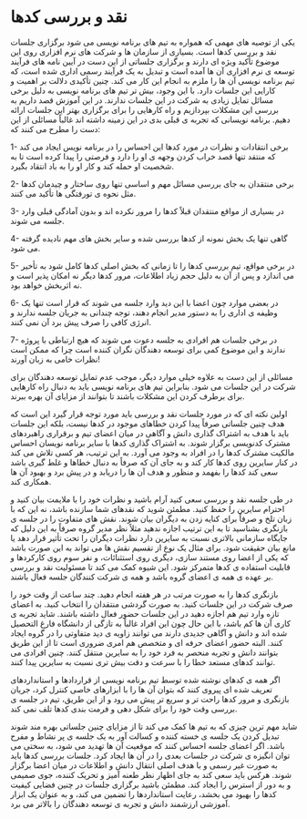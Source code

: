 # نقد و بررسی کدها

یکی از توصیه های مهمی که همواره به تیم های برنامه نویسی می شود برگزاری جلسات نقد و بررسی کدها است. بسیاری از سازمان ها و شرکت های نرم افزاری روی این موضوع تأکید ویژه ای دارند و برگزاری جلساتی از این دست در آیین نامه های فرآیند توسعه ی نرم افزاری آن ها آمده است و تبدیل به یک فرآیند رسمی اداری شده است، که تیم برنامه نویسی آن ها را ملزم به انجام این کار می کند. چنین تأکیدی دلالت بر اهمیت و کارایی این جلسات دارد. با این وجود، بیش تر تیم های برنامه نویسی به دلیل برخی مسائل تمایل زیادی به شرکت در این جلسات ندارند. در این آموزش قصد داریم به بررسی این مشکلات بپردازیم و راه کارهایی را برای برگزاری بهتر این جلسات ارائه دهیم. برنامه نویسانی که تجربه ی قبلی بدی در این زمینه داشته اند غالباً مسائلی از این دست را مطرح می کنند که:

1- برخی انتقادات و نظرات در مورد کدها این احساس را در برنامه نویس ایجاد می کند که منتقد تنها قصد خراب کردن وجهه ی او را دارد و فرصتی را پیدا کرده است تا به شخصیت او حمله کند و کار او را به باد انتقاد بگیرد.

2- برخی منتقدان به جای بررسی مسائل مهم و اساسی تنها روی ساختار و چیدمان کدها مثل نحوه ی تورفتگی ها تأکید می کنند.

3- در بسیاری از مواقع منتقدان قبلاً کدها را مرور نکرده اند و بدون آمادگی قبلی وارد جلسه می شوند.

4- گاهی تنها یک بخش نمونه از کدها بررسی شده و سایر بخش های مهم نادیده گرفته می شود.

5- در برخی مواقع، تیم بررسی کدها را تا زمانی که بخش اصلی کدها کامل شود به تأخیر می اندازد و پس از آن به دلیل حجم زیاد اطلاعات، مرور کدها دیگر نه امکان پذیر است و نه اثربخش خواهد بود.

6- در بعضی موارد چون اعضا با این دید وارد جلسه می شوند که قرار است تنها یک وظیفه ی اداری را به دستور مدیر انجام دهند، توجه چندانی به جریان جلسه ندارند و انرژی کافی را صرف پیش برد آن نمی کنند.

7- در برخی جلسات هم افرادی به جلسه دعوت می شوند که هیچ ارتباطی با پروژه ندارند و این موضوع کمی برای توسعه دهندگان نگران کننده است چرا که ممکن است نظرات خامی به زبان آورند!

مسائلی از این دست به علاوه خیلی موارد دیگر، موجب عدم تمایل توسعه دهندگان برای شرکت در این جلسات می شود. بنابراین تیم های برنامه نویسی باید به دنبال راه کارهایی برای برطرف کردن این مشکلات باشند تا بتوانند از مزایای آن بهره ببرند.

اولین نکته ای که در مورد جلسات نقد و بررسی باید مورد توجه قرار گیرد این است که هدف چنین جلساتی صرفاً پیدا کردن خطاهای موجود در کدها نیست، بلکه این جلسات باید با هدف به اشتراک گذاری دانش و آگاهی در میان اعضای تیم و برقراری راهبردهای مشترک کدنویسی برگزار شوند. به اشتراک گذاری کدها با سایر برنامه نویسان احساس مالکیت مشترک کدها را در افراد به وجود می آورد. به این ترتیب، هر کسی تلاش می کند در کنار سایرین روی کدها کار کند و به جای آن که صرفاً به دنبال خطاها و غلط گیری باشد سعی کند کدها را بفهمد و منظور و هدف آن ها را دریابد و در پیش برد و بهبود آن ها همکاری کند.

در طی جلسه نقد و بررسی سعی کنید آرام باشید و نظرات خود را با ملایمت بیان کنید و احترام سایرین را حفظ کنید. مطمئن شوید که نقدهای شما سازنده باشد، نه این که با زبان تلخ و صرفاً برای کنایه زدن به دیگران بیان شوند. نقش های متفاوت را در جلسه ی بازنگری بشناسید تا به این ترتیب اجازه ندهید مثلاً نظر مدیر گروه صرفاً به این دلیل که جایگاه سازمانی بالاتری نسبت به سایرین دارد نظرات دیگران را تحت تأثیر قرار دهد یا مانع بیان حقیقت شود. برای مثال یک نوع از تقسیم نقش ها می تواند به این صورت باشد که یکی از اعضا روی مستند سازی، دیگری روی استثنائات، و نفر سوم روی کارکردها و قابلیت استفاده ی کدها متمرکز شود. این شیوه کمک می کند تا مسئولیت نقد و بررسی بر عهده ی همه ی اعضای گروه باشد و همه ی شرکت کنندگان جلسه فعال باشند.

بازنگری کدها را به صورت مرتب در هر هفته انجام دهید. چند ساعت از وقت خود را صرف شرکت در این جلسات کنید. به صورت گردشی منتقدان را انتخاب کنید. به اعضای تازه وارد تیم هم اجازه دهید در این جلسات حضور فعال داشته باشند. شاید تجربه ی کاری آن ها کم باشد، با این حال چون این افراد غالباً به تازگی از دانشگاه فارغ التحصیل شده اند و دانش و آگاهی جدیدی دارند می توانند زاویه ی دید متفاوتی را در گروه ایجاد کنند. البته حضور اعضای حرفه ای و متخصص هم امری ضروری است تا از این طریق بتوانند دانش و تجربه منحصر به فرد خود را به سایرین منتقل کنند. چنین افرادی می توانند کدهای مستعد خطا را با سرعت و دقت بیش تری نسبت به سایرین پیدا کنند.

اگر همه ی کدهای نوشته شده توسط تیم برنامه نویسی از قراردادها و استانداردهای تعریف شده ای پیروی کنند که بتوان آن ها را با ابزارهای خاصی کنترل کرد، جریان بازنگری و مرور کدها راحت تر و سریع تر پیش می رود و از این طریق، تیم در جلسه ی بررسی وقت خود را برای شکل دهی و فرمت بندی کدها تلف نمی کند.

شاید مهم ترین چیزی که به تیم ها کمک می کند تا از مزایای چنین جلساتی بهره مند شوند تبدیل کردن یک جلسه ی خسته کننده و کسالت آور به یک جلسه ی پر نشاط و مفرح باشد. اگر اعضای جلسه احساس کنند که موقعیت آن ها تهدید می شود، به سختی می توان انگیزه ی شرکت در جلسات بعدی را در آن ها ایجاد کرد. جلسات بررسی کدها باید به صورت غیر رسمی و با هدف اصلی انتقال دانش و اطلاعات در میان اعضا برگزار شوند. هرکس باید سعی کند به جای اظهار نظر طعنه آمیز و تحریک کننده، جوی صمیمی و به دور از استرس را ایجاد کند. مطمئن باشید برگزاری جلسات در چنین فضایی کیفیت کدها را بهبود می بخشد، رعایت استانداردها را تضمین می کند، و به عنوان یک ابزار آموزشی ارزشمند دانش و تجربه ی توسعه دهندگان را بالاتر می برد. 

